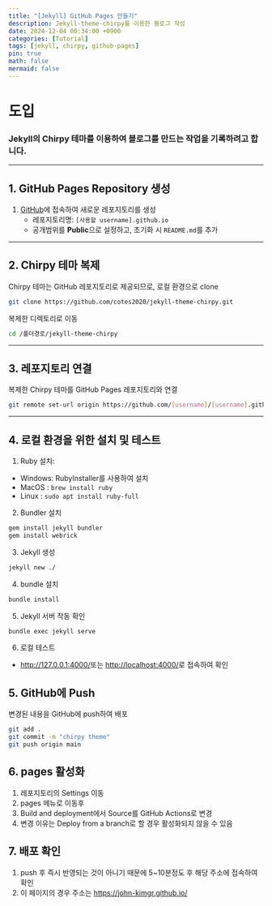 ```yaml
---
title: "[Jekyll] GitHub Pages 만들기"
description: Jekyll-theme-chirpy를 이용한 블로그 작성
date: 2024-12-04 00:34:00 +0900
categories: [Tutorial]
tags: [jekyll, chirpy, github-pages]
pin: true
math: false
mermaid: false
---
```


# 도입 
### Jekyll의 **Chirpy** 테마를 이용하여 블로그를 만드는 작업을 기록하려고 합니다.

---

## 1. GitHub Pages Repository 생성
1. [GitHub](https://github.com)에 접속하여 새로운 레포지토리를 생성
   - 레포지토리명: `[사용할 username].github.io`
   - 공개범위를 **Public**으로 설정하고, 초기화 시 `README.md`를 추가

---

## 2. Chirpy 테마 복제
Chirpy 테마는 GitHub 레포지토리로 제공되므로, 로컬 환경으로 clone

```bash
git clone https://github.com/cotes2020/jekyll-theme-chirpy.git
```

복제한 디렉토리로 이동
```bash
cd /폴더경로/jekyll-theme-chirpy
```

---

## 3. 레포지토리 연결
복제한 Chirpy 테마를 GitHub Pages 레포지토리와 연결

```bash
git remote set-url origin https://github.com/[username]/[username].github.io.git
```

---

## 4. 로컬 환경을 위한 설치 및 테스트

1. Ruby 설치:
- Windows: RubyInstaller를 사용하여 설치
- MacOS : `brew install ruby`
- Linux : `sudo apt install ruby-full`

2. Bundler 설치
```bash
gem install jekyll bundler
gem install webrick
```

3. Jekyll 생성
```bash
jekyll new ./
```

4. bundle 설치
```bash
bundle install
```

5. Jekyll 서버 작동 확인
```bash
bundle exec jekyll serve
```

6. 로컬 테스트
- <http://127.0.0.1:4000/>또는 <http://localhost:4000/>로 접속하여 확인

## 5. GitHub에 Push
변경된 내용을 GitHub에 push하여 배포
```bash
git add .
git commit -m "chirpy theme"
git push origin main
```

## 6. pages 활성화
1. 레포지토리의 Settings 이동
2. pages 메뉴로 이동후
3. Build and deployment에서 Source를 GitHub Actions로 변경
4. 변경 이유는 Deploy from a branch로 할 경우 활성화되지 않을 수 있음


## 7. 배포 확인
1. push 후 즉시 반영되는 것이 아니기 때문에 5~10분정도 후 해당 주소에 접속하여 확인
2. 이 페이지의 경우 주소는 <https://john-kimgr.github.io/>